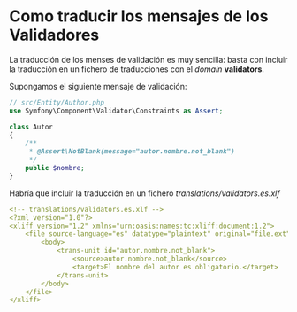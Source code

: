 Como traducir los mensajes de los Validadores
=============================================

La traducción de los menses de validación es muy sencilla: basta con incluir la traducción en un fichero de traducciones con el *domain* **validators**. 

Supongamos el siguiente mensaje de validación:

```php
// src/Entity/Author.php
use Symfony\Component\Validator\Constraints as Assert;

class Autor
{
    /**
     * @Assert\NotBlank(message="autor.nombre.not_blank")
     */
    public $nombre;
}
```

Habría que incluir la traducción en un fichero *translations/validators.es.xlf*

```yml
<!-- translations/validators.es.xlf -->
<?xml version="1.0"?>
<xliff version="1.2" xmlns="urn:oasis:names:tc:xliff:document:1.2">
    <file source-language="es" datatype="plaintext" original="file.ext">
        <body>
            <trans-unit id="autor.nombre.not_blank">
                <source>autor.nombre.not_blank</source>
                <target>El nombre del autor es obligatorio.</target>
            </trans-unit>
        </body>
    </file>
</xliff>
```

